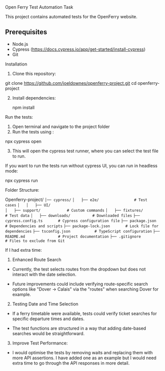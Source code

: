Open Ferry Test Automation Task 

This project contains automated tests for the OpenFerry website.

## Prerequisites 

- Node.js 
- Cypress (https://docs.cypress.io/app/get-started/install-cypress)
- Git 

Installation 

1. Clone this repository:

git clone https://github.com/joeldownes/openferry-project.git
cd openferry-project

2. Install dependencies:

    npm install

Run the tests: 
1. Open terminal and navigate to the project folder
2. Run the tests using : 

npx cypress open 

3. This will open the cypress test runner, where you can select the test file to run. 

If you want to run the tests run without cypress UI, you can run in headless mode:

npx cypress run 


Folder Structure:

Openferry-project/ 
```│── cypress/```
```│   ├── e2e/                # Test cases```
```│   │   ├── UI/```            
```│   ├── support/            # Custom commands```
```│   ├── fixtures/           # Test data```
```│   ├── downloads/          # Downloaded files```
```├── cypress.config.ts       # Cypress configuration file```
```├── package.json            # Dependencies and scripts```
```├── package-lock.json       # Lock file for dependencies```
```├── tsconfig.json           # TypeScript configuration```
```├── README.md               # Project documentation```
```├── .gitignore              # Files to exclude from Git```


If I had extra time: 

1. Enhanced Route Search
- Currently, the test selects routes from the dropdown but does not interact with the date selection.

- Future improvements could include verifying route-specific search options like "Dover → Calais" via the "routes" when searching Dover for example.

2. Testing Date and Time Selection
- If a ferry timetable were available, tests could verify ticket searches for specific departure times and dates.

- The test functions are structured in a way that adding date-based searches would be straightforward.

3. Improve Test Performance: 
- I would optimise the tests by removing waits and replacing them with more API assertions. I have added one as an example but I would need extra time to go through the API responses in more detail. 